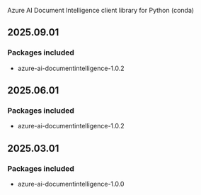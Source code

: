 Azure AI Document Intelligence client library for Python (conda)

## 2025.09.01

### Packages included

- azure-ai-documentintelligence-1.0.2

## 2025.06.01

### Packages included

- azure-ai-documentintelligence-1.0.2

## 2025.03.01

### Packages included

- azure-ai-documentintelligence-1.0.0
